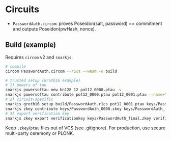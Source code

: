 # Circuits

- `PasswordAuth.circom`: proves Poseidon(salt, password) == commitment and outputs Poseidon(pwHash, nonce).

## Build (example)
Requires `circom` v2 and `snarkjs`.

```bash
# compile
circom PasswordAuth.circom --r1cs --wasm -o build

# trusted setup (Groth16 example)
# 1) powers of tau
snarkjs powersoftau new bn128 12 pot12_0000.ptau -v
snarkjs powersoftau contribute pot12_0000.ptau pot12_0001.ptau --name="first" -v
# 2) circuit-specific
snarkjs groth16 setup build/PasswordAuth.r1cs pot12_0001.ptau keys/PasswordAuth_0000.zkey
snarkjs zkey contribute keys/PasswordAuth_0000.zkey keys/PasswordAuth_final.zkey --name="phase2" -v
# 3) export verification key
snarkjs zkey export verificationkey keys/PasswordAuth_final.zkey verification_key.json
```

Keep `.zkey`/`ptau` files out of VCS (see .gitignore). For production, use secure multi-party ceremony or PLONK.
